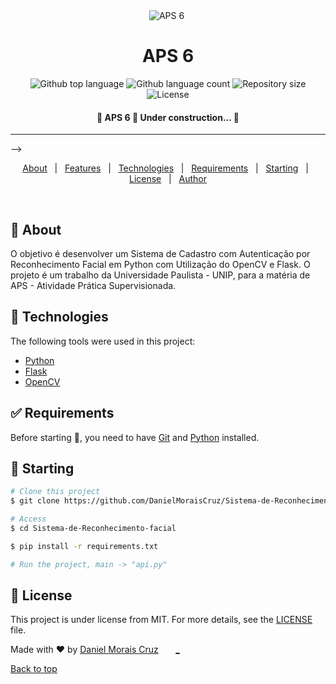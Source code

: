 <div align="center" id="top"> 
  <image src="./.github/app.gif" alt="APS 6" />&#xa0;

  <!-- <a href="https://aps6.netlify.app">Demo</a> -->
</div>

<h1 align="center">APS 6</h1>

<p align="center">
  <image alt="Github top language" src="https://image.  shields.io/github/languages/top/DanielMoraisCruz/Sistema-de-Reconhecimento-facial?color=56BEB8">

  <image alt="Github language count" src="https://image.shields.io/github/languages/count/DanielMoraisCruz/Sistema-de-Reconhecimento-facial?color=56BEB8">

  <image alt="Repository size" src="https://image.shields.io/github/repo-size/DanielMoraisCruz/Sistema-de-Reconhecimento-facial?color=56BEB8">

  <image alt="License" src="https://image.shields.io/github/license/DanielMoraisCruz/Sistema-de-Reconhecimento-facial?color=56BEB8">

</p>

<!-- Status -->

<h4 align="center">
	🚧  APS 6 🚀 Under construction...  🚧
</h4> 

<hr> -->

<p align="center">
  <a href="#dart-about">About</a> &#xa0; | &#xa0; 
  <a href="#sparkles-features">Features</a> &#xa0; | &#xa0;
  <a href="#rocket-technologies">Technologies</a> &#xa0; | &#xa0;
  <a href="#white_check_mark-requirements">Requirements</a> &#xa0; | &#xa0;
  <a href="#checkered_flag-starting">Starting</a> &#xa0; | &#xa0;
  <a href="#memo-license">License</a> &#xa0; | &#xa0;
  <a href="https://github.com/DanielMoraisCruz" target="_blank">Author</a>
</p>

<br>

## :dart: About ##

O objetivo é desenvolver um Sistema de Cadastro com Autenticação por Reconhecimento Facial em Python com Utilização do OpenCV e Flask.
O projeto é um trabalho da Universidade Paulista - UNIP, para a matéria de APS - Atividade Prática Supervisionada.

## :rocket: Technologies ##

The following tools were used in this project:

- [Python](https://www.python.org)
- [Flask](https://flask.palletsprojects.com/en/3.0.x/)
- [OpenCV](https://opencv.org/)

## :white_check_mark: Requirements ##

Before starting :checkered_flag:, you need to have [Git](https://git-scm.com) and [Python](https://www.python.org) installed.

## :checkered_flag: Starting ##

```bash
# Clone this project
$ git clone https://github.com/DanielMoraisCruz/Sistema-de-Reconhecimento-facial

# Access
$ cd Sistema-de-Reconhecimento-facial

$ pip install -r requirements.txt

# Run the project, main -> "api.py"
```

## :memo: License ##

This project is under license from MIT. For more details, see the [LICENSE](LICENSE.md) file.


Made with :heart: by <a href="https://github.com/DanielMoraisCruz" target="_blank">Daniel Morais Cruz</a> &#xa0;
<a href="https://github.com/_" target="_blank">_</a>&#xa0;
<a href="https://github.com/_" target="_blank">_</a>&#xa0;
<a href="https://github.com/_" target="_blank">_</a>&#xa0;

<a href="#top">Back to top</a>
